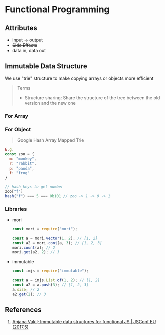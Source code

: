 # Functional Programming
 
## Attributes

+ input -> output
+ ~~Side Effects~~
+ data in, data out

## Immutable Data Structure

We use "trie" structure to make copying arrays or objects more efficient

> Terms
> + Structure sharing: Share the structure of the tree between the old version and the new one

### For Array

### For Object

> Google Hash Array Mapped Trie

```javascript
E.g.
const zoo = {
  m: "monkey",
  r: "rabbit",
  p: "panda",
  f: "frog"
}

// hash keys to get number
zoo["f"]
hash("f") === 5 === 0b101 // zoo -> 1 -> 0 -> 1
```

### Libraries

+ mori
  ```javascript
  const mori = require("mori");
    
  const a = mori.vector(1, 2); // [1, 2]
  const a2 = mori.conj(a, 3); // [1, 2, 3]
  mori.count(a); // 2
  mori.get(a2, 2); // 3
  ```
+ immutable
  ```javascript
  const imjs = require("immutable");
    
  const a = imjs.List.of(1, 2); // [1, 2]
  const a2 = a.push(3); // [1, 2, 3]
  a.size; // 2
  a2.get(2); // 3
  ```

## References

1. [Anjana Vakil; Immutable data structures for functional JS | JSConf EU (2017.5)](https://youtu.be/Wo0qiGPSV-s)
